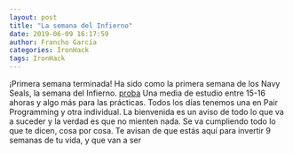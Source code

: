 ```yaml
---
layout: post
title: "La semana del Infierno"
date: 2019-06-09 16:17:59
author: Francho García
categories: IronHack
tags: IronHack
---
```


¡Primera semana terminada!
Ha sido como la primera semana de los Navy Seals, la semana del Infierno.
[proba]({{site.baseur}}/blog_images/semanainfernal.gif)
Una media de estudio entre 15-16 ahoras y algo más para las prácticas. Todos los días tenemos una en Pair Programming y otra individual.
La bienvenida es un aviso de todo lo que va a suceder y la verdad es que no mienten nada. Se va cumpliendo todo lo que te dicen, cosa por cosa.
Te avisan de que estás aquí para invertir 9 semanas de tu vida, y que van a ser
